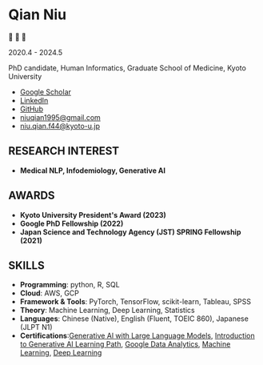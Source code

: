 # Qian Niu

🙉 🙊 🙈

2020.4 - 2024.5

PhD candidate, Human Informatics, Graduate School of Medicine, Kyoto University

- [Google Scholar](https://scholar.google.com/citations?user=9zWQKgYAAAAJ&hl=en&authuser=1)
- [LinkedIn](https://www.linkedin.com/in/qian-niu-9b45661a1/)
- [GitHub](https://github.com/Qiana95)
- [niuqian1995@gmail.com](mailto:niuqian1995@gmail.com)
- [niu.qian.f44@kyoto-u.jp](mailto:niu.qian.f44@kyoto-u.jp)

## RESEARCH INTEREST

- **Medical NLP, Infodemiology, Generative AI**

## AWARDS

- **Kyoto University President's Award (2023)**
- **Google PhD Fellowship (2022)**
- **Japan Science and Technology Agency (JST) SPRING Fellowship (2021)**

## SKILLS

- **Programming**: python, R, SQL
- **Cloud**: AWS, GCP
- **Framework & Tools**: PyTorch, TensorFlow, scikit-learn, Tableau, SPSS
- **Theory**: Machine Learning, Deep Learning, Statistics
- **Languages**: Chinese (Native), English (Fluent, TOEIC 860), Japanese (JLPT N1)
- **Certifications**:[Generative Al with Large Language Models](https://www.coursera.org/account/accomplishments/verify/WQLSXG4ZE3FM), [Introduction to Generative AI Learning Path](https://www.coursera.org/account/accomplishments/professional-cert/GAFSRZ3PZAXZ), [Google Data Analytics](https://www.coursera.org/account/accomplishments/specialization/certificate/GAFSRZ3PZAXZ), [Machine Learning](https://www.coursera.org/account/accomplishments/specialization/certificate/J86Z4M2KDZQT), [Deep Learning](https://www.coursera.org/account/accomplishments/specialization/certificate/NKS6HPJ2PMH5)
